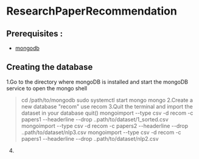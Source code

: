 # ResearchPaperRecommendation

## Prerequisites :
- [mongodb](https://docs.mongodb.com/manual/administration/install-community/)

## Creating the database
1.Go to the directory where mongoDB is installed and start the mongoDB service to open the mongo shell
  > cd /path/to/mongodb
> sudo systemctl start mongo
> mongo 
2.Create a new database "recom" 
> use recom
3.Quit the terminal and import the dataset in your database
> quit()
> mongoimport --type csv -d recom -c papers1 --headerline --drop ..path/to/dataset/1_sorted.csv
> mongoimport --type csv -d recom -c papers2 --headerline --drop ..path/to/dataset/nlp3.csv
> mongoimport --type csv -d recom -c papers1 --headerline --drop ..path/to/dataset/nlp2.csv
4.

